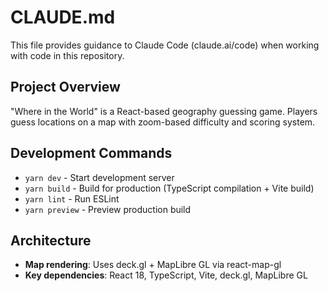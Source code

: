 # CLAUDE.md

This file provides guidance to Claude Code (claude.ai/code) when working with code in this repository.

## Project Overview

"Where in the World" is a React-based geography guessing game. Players guess locations on a map with zoom-based difficulty and scoring system.

## Development Commands

- `yarn dev` - Start development server
- `yarn build` - Build for production (TypeScript compilation + Vite build)
- `yarn lint` - Run ESLint
- `yarn preview` - Preview production build

## Architecture

- **Map rendering**: Uses deck.gl + MapLibre GL via react-map-gl
- **Key dependencies**: React 18, TypeScript, Vite, deck.gl, MapLibre GL
